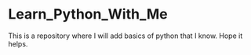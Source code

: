 # Learn_Python_With_Me
This is a repository where I will add basics of python that I know. Hope it helps.
